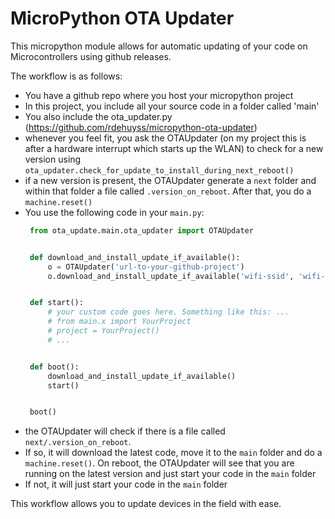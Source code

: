# MicroPython OTA Updater

This micropython module allows for automatic updating of your code on Microcontrollers using github releases.

The workflow is as follows:
* You have a github repo where you host your micropython project
* In this project, you include all your source code in a folder called 'main'
* You also include the ota_updater.py (https://github.com/rdehuyss/micropython-ota-updater)
* whenever you feel fit, you ask the OTAUpdater (on my project this is after a hardware interrupt which starts up the WLAN) to check for a new version using `ota_updater.check_for_update_to_install_during_next_reboot()`
* if a new version is present, the OTAUpdater generate a `next` folder and within that folder a file called `.version_on_reboot`. After that, you do a `machine.reset()`
* You use the following code in your `main.py`:
   ```python
    from ota_update.main.ota_updater import OTAUpdater


    def download_and_install_update_if_available():
        o = OTAUpdater('url-to-your-github-project')
        o.download_and_install_update_if_available('wifi-ssid', 'wifi-password')


    def start():
        # your custom code goes here. Something like this: ...
        # from main.x import YourProject
        # project = YourProject()
        # ...


    def boot():
        download_and_install_update_if_available()
        start()


    boot()
   ```
* the  OTAUpdater will check if there is a file called `next/.version_on_reboot`.
 * If so, it will download the latest code, move it to the `main` folder and do a `machine.reset()`. On reboot, the OTAUpdater will see that you are running on the latest version and just start your code in the `main` folder
 * If not, it will just start your code in the `main` folder

This workflow allows you to update devices in the field with ease. 